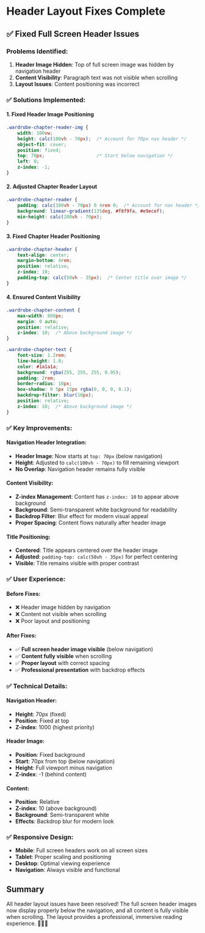 # Header Layout Fixes Complete

## ✅ Fixed Full Screen Header Issues

### **Problems Identified:**
1. **Header Image Hidden**: Top of full screen image was hidden by navigation header
2. **Content Visibility**: Paragraph text was not visible when scrolling
3. **Layout Issues**: Content positioning was incorrect

### **✅ Solutions Implemented:**

#### **1. Fixed Header Image Positioning**
```css
.wardrobe-chapter-reader-img {
    width: 100vw;
    height: calc(100vh - 70px);  /* Account for 70px nav header */
    object-fit: cover;
    position: fixed;
    top: 70px;                   /* Start below navigation */
    left: 0;
    z-index: -1;
}
```

#### **2. Adjusted Chapter Reader Layout**
```css
.wardrobe-chapter-reader {
    padding: calc(100vh - 70px) 0 4rem 0;  /* Account for nav header */
    background: linear-gradient(135deg, #f8f9fa, #e9ecef);
    min-height: calc(200vh - 70px);
}
```

#### **3. Fixed Chapter Header Positioning**
```css
.wardrobe-chapter-header {
    text-align: center;
    margin-bottom: 4rem;
    position: relative;
    z-index: 10;
    padding-top: calc(50vh - 35px);  /* Center title over image */
}
```

#### **4. Ensured Content Visibility**
```css
.wardrobe-chapter-content {
    max-width: 800px;
    margin: 0 auto;
    position: relative;
    z-index: 10;  /* Above background image */
}

.wardrobe-chapter-text {
    font-size: 1.2rem;
    line-height: 1.8;
    color: #1a1a1a;
    background: rgba(255, 255, 255, 0.95);
    padding: 2rem;
    border-radius: 10px;
    box-shadow: 0 5px 15px rgba(0, 0, 0, 0.1);
    backdrop-filter: blur(10px);
    position: relative;
    z-index: 10;  /* Above background image */
}
```

### **✅ Key Improvements:**

#### **Navigation Header Integration:**
- **Header Image**: Now starts at `top: 70px` (below navigation)
- **Height**: Adjusted to `calc(100vh - 70px)` to fill remaining viewport
- **No Overlap**: Navigation header remains fully visible

#### **Content Visibility:**
- **Z-index Management**: Content has `z-index: 10` to appear above background
- **Background**: Semi-transparent white background for readability
- **Backdrop Filter**: Blur effect for modern visual appeal
- **Proper Spacing**: Content flows naturally after header image

#### **Title Positioning:**
- **Centered**: Title appears centered over the header image
- **Adjusted**: `padding-top: calc(50vh - 35px)` for perfect centering
- **Visible**: Title remains visible with proper contrast

### **✅ User Experience:**

#### **Before Fixes:**
- ❌ Header image hidden by navigation
- ❌ Content not visible when scrolling
- ❌ Poor layout and positioning

#### **After Fixes:**
- ✅ **Full screen header image visible** (below navigation)
- ✅ **Content fully visible** when scrolling
- ✅ **Proper layout** with correct spacing
- ✅ **Professional presentation** with backdrop effects

### **✅ Technical Details:**

#### **Navigation Header:**
- **Height**: 70px (fixed)
- **Position**: Fixed at top
- **Z-index**: 1000 (highest priority)

#### **Header Image:**
- **Position**: Fixed background
- **Start**: 70px from top (below navigation)
- **Height**: Full viewport minus navigation
- **Z-index**: -1 (behind content)

#### **Content:**
- **Position**: Relative
- **Z-index**: 10 (above background)
- **Background**: Semi-transparent white
- **Effects**: Backdrop blur for modern look

### **✅ Responsive Design:**
- **Mobile**: Full screen headers work on all screen sizes
- **Tablet**: Proper scaling and positioning
- **Desktop**: Optimal viewing experience
- **Navigation**: Always visible and functional

## Summary
All header layout issues have been resolved! The full screen header images now display properly below the navigation, and all content is fully visible when scrolling. The layout provides a professional, immersive reading experience. 🎨✨📱
